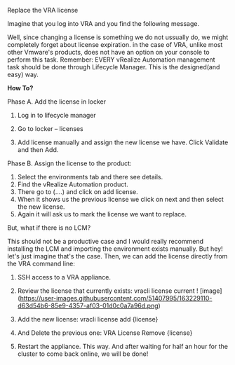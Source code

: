 Replace the VRA license


Imagine that you  log into VRA and you find the following message.
 
Well, since changing a license is something we do not ussually do, we might completely forget about license expiration. in the case of VRA, unlike most other Vmware's products, does not have an option on your console to perform this task.
Remember: EVERY vRealize Automation management task should be done through Lifecycle Manager. This is the designed(and easy) way. 

<b>How To?</b>

Phase A. Add the license in locker
1.	Log in to lifecycle manager
2.	Go to locker – licenses
 
3.	Add license manually and assign the new license we have. Click Validate and then Add.

Phase B. Assign the license to the product:
1.	Select the environments tab and there see details.
2.	Find the vRealize Automation product.
3.	There go to (....) and click on add license.
4.	When it shows us the previous license we click on next and then select the new license.
5.	Again it will ask us to mark the license we want to replace.

But, what if there is no LCM?

This should not be a productive case and I would really recommend installing the LCM and importing the environment exists manually. But hey! let's just imagine that's the case. Then, we can add the license directly from the VRA command line:
1.	SSH access to a VRA appliance.
2.	Review the license that currently exists:
vracli license current
! [image] (https://user-images.githubusercontent.com/51407995/163229110-d63d54b6-85e9-4357-af03-01d0c0a7a96d.png)
3.	Add the new license:
vracli license add {license}
4.	And Delete the previous one:
VRA License Remove {license}
 
5.	Restart the appliance. This way.
And after waiting for half an hour for the cluster to come back online, we will be done!

